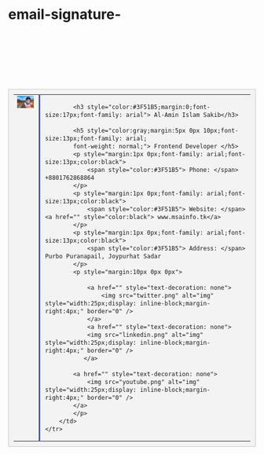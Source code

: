 # email-signature-



<!DOCTYPE html>
<html>
<head>
	<title>Email Signature</title>
</head>
<body>
<br/><br/><br/><br/><br/><br/>
<table border="0" cellspacing="0" cellpadding="0" align="center" style="border:1px solid #c7c7c7;background-color:#f3f3f3;padding:10px">
	<tr>
		<td valign="top" align="left" style="vertical-align: top;padding-right:10px;">
			<img src="sakib1.png" alt="img" style="width:130px" border="0" />
		</td>
		<td valign="top" style="vertical-align: top ;padding-left:10px;
		border-left:3px solid #3F51B5; text-align: left;" align="left">

			<h3 style="color:#3F51B5;margin:0;font-size:17px;font-family: arial"> Al-Amin Islam Sakib</h3>

			<h5 style="color:gray;margin:5px 0px 10px;font-size:13px;font-family: arial;
			font-weight: normal;"> Frontend Developer </h5>
			<p style="margin:1px 0px;font-family: arial;font-size:13px;color:black">
				<span style="color:#3F51B5"> Phone: </span> +8801762868864
			</p>
			<p style="margin:1px 0px;font-family: arial;font-size:13px;color:black">
				<span style="color:#3F51B5"> Website: </span> <a href="" style="color:black"> www.msainfo.tk</a>
			</p>
			<p style="margin:1px 0px;font-family: arial;font-size:13px;color:black">
				<span style="color:#3F51B5"> Address: </span> Purbo Puranapail, Joypurhat Sadar
			</p>
			<p style="margin:10px 0px 0px">

				<a href="" style="text-decoration: none">
					<img src="twitter.png" alt="img" style="width:25px;display: inline-block;margin-right:4px;" border="0" />
				</a>
				<a href="" style="text-decoration: none">
				<img src="linkedin.png" alt="img" style="width:25px;display: inline-block;margin-right:4px;" border="0" />
			   </a>
			   
			<a href="" style="text-decoration: none">
				<img src="youtube.png" alt="img" style="width:25px;display: inline-block;margin-right:4px;" border="0" />
			</a>
			</p>
		</td>
	</tr>
</table>

</body>
</html>



